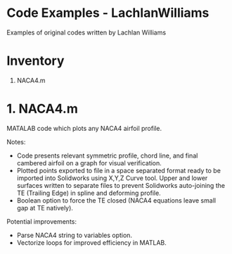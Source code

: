 # Code Examples - LachlanWilliams
Examples of original codes written by Lachlan Williams

# Inventory
<ol>
  <li>NACA4.m</li>
</ol>

# 1. NACA4.m
MATALAB code which plots any NACA4 airfoil profile.

Notes:
<ul>
  <li>Code presents relevant symmetric profile, chord line, and final cambered airfoil on a graph for visual verification.</li>
  <li>Plotted points exported to file in a space separated format ready to be imported into Solidworks using X,Y,Z Curve tool. Upper and lower surfaces written to separate files to prevent Solidworks auto-joining the TE (Trailing Edge) in spline and deforming profile.</li>
  <li>Boolean option to force the TE closed (NACA4 equations leave small gap at TE natively).</li>
</ul>

Potential improvements:
<ul>
  <li>Parse NACA4 string to variables option.</li>
  <li>Vectorize loops for improved efficiency in MATLAB.</li>
</ul>
  

